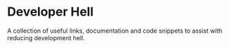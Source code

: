 # Developer Hell
A collection of useful links, documentation and code snippets to assist with reducing development hell.
